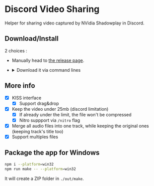# Discord Video Sharing

Helper for sharing video captured by NVidia Shadowplay in Discord.

## Download/Install

2 choices :

- Manually head to [the release page](https://git.mylloon.fr/Anri/dsr/releases/latest).
- <details>
      <summary>Download it via command lines</summary>

  Copy and paste this snippet into the windows command prompt:

  ```batch
  PowerShell -Command "" ^
    "$releases = 'https://git.mylloon.fr/api/v1/repos/Anri/dsr/releases/latest';" ^
    "$link = (Invoke-WebRequest $releases | ConvertFrom-Json)[0].assets.browser_download_url;" ^
    "$archive = '%TEMP%\dsr.zip';" ^
    "Invoke-WebRequest -Uri $link -OutFile $archive;" ^
    "Remove-Item '%LOCALAPPDATA%\DSR' -Recurse -ErrorAction SilentlyContinue;" ^
    "Expand-Archive -Path $archive -DestinationPath '%LOCALAPPDATA%\DSR' -Force;" ^
    "Move-Item -Path '%LOCALAPPDATA%\DSR\dsr-win32-x64\*' -Destination '%LOCALAPPDATA%\DSR' -Force;" ^
    "Remove-Item '%LOCALAPPDATA%\DSR\dsr-win32-x64';" ^
    "$WshShell = New-Object -comObject WScript.Shell;" ^
    "$Shortcut = $WshShell.CreateShortcut('%APPDATA%\Microsoft\Windows\Start Menu\Programs\DSR.lnk');" ^
    "$Shortcut.TargetPath = '%LOCALAPPDATA%\DSR\dsr.exe';" ^
    "$Shortcut.Save();" ^
    "REG ADD 'HKCU\Software\Microsoft\Windows\CurrentVersion\Uninstall\dsr' /f /v DisplayName /t REG_SZ /d 'DSR';" ^
    "REG ADD 'HKCU\Software\Microsoft\Windows\CurrentVersion\Uninstall\dsr' /f /v InstallLocation /t REG_SZ /d '%LOCALAPPDATA%\DSR'"
  ```

  If you have nitro, add `/nitro` flag when running DSR.
  </details>

## More info

- [x] KISS interface
  - [x] Support drag&drop
- [x] Keep the video under 25mb (discord limitation)
  - [x] If already under the limit, the file won't be compressed
  - [x] Nitro suppport via `/nitro` flag
- [x] Merge all audio files into one track, while keeping the original ones (keeping track's title too)
- [x] Support multiples files

## Package the app for Windows

```bash
npm i --platform=win32
npm run make -- --platform=win32
```

It will create a ZIP folder in `./out/make`.
